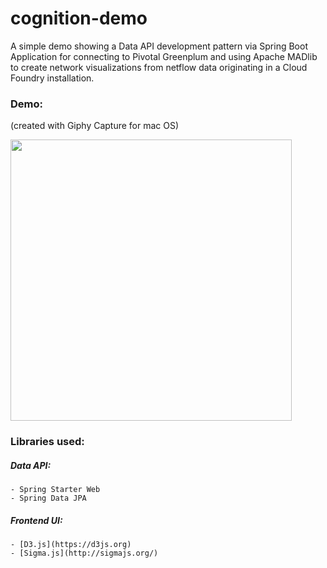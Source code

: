 # cognition-demo

A simple demo showing a Data API development pattern via Spring Boot Application for connecting to Pivotal Greenplum and using Apache MADlib to create network visualizations from netflow data originating in a Cloud Foundry installation.

### Demo:
(created with Giphy Capture for mac OS)

<img src="screencast.gif?raw=true" width="450px" >

### Libraries used:

##### Data API:
    - Spring Starter Web
    - Spring Data JPA

##### Frontend UI:
    - [D3.js](https://d3js.org)
    - [Sigma.js](http://sigmajs.org/)
